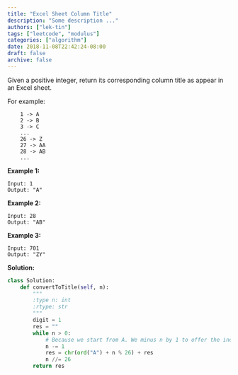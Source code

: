 ```yaml
---
title: "Excel Sheet Column Title"
description: "Some description ..."
authors: ["lek-tin"]
tags: ["leetcode", "modulus"]
categories: ["algorithm"]
date: 2018-11-08T22:42:24-08:00
draft: false
archive: false
---
```

Given a positive integer, return its corresponding column title as appear in an Excel sheet.

For example:
```
    1 -> A
    2 -> B
    3 -> C
    ...
    26 -> Z
    27 -> AA
    28 -> AB
    ...
```
**Example 1:**
```
Input: 1
Output: "A"
```
**Example 2:**
```
Input: 28
Output: "AB"
```
**Example 3:**
```
Input: 701
Output: "ZY"
```
**Solution:**
```python
class Solution:
    def convertToTitle(self, n):
        """
        :type n: int
        :rtype: str
        """
        digit = 1
        res = ""
        while n > 0:
            # Because we start from A. We minus n by 1 to offer the index.
            n -= 1
            res = chr(ord("A") + n % 26) + res
            n //= 26
        return res
```
